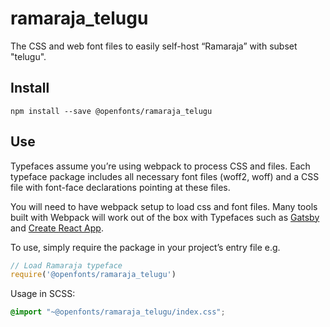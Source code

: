 
# ramaraja_telugu

The CSS and web font files to easily self-host “Ramaraja” with subset "telugu".

## Install

`npm install --save @openfonts/ramaraja_telugu`

## Use

Typefaces assume you’re using webpack to process CSS and files. Each typeface
package includes all necessary font files (woff2, woff) and a CSS file with
font-face declarations pointing at these files.

You will need to have webpack setup to load css and font files. Many tools built
with Webpack will work out of the box with Typefaces such as [Gatsby](https://github.com/gatsbyjs/gatsby)
and [Create React App](https://github.com/facebookincubator/create-react-app).

To use, simply require the package in your project’s entry file e.g.

```javascript
// Load Ramaraja typeface
require('@openfonts/ramaraja_telugu')
```

Usage in SCSS:
```scss
@import "~@openfonts/ramaraja_telugu/index.css";
```
